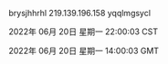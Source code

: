 brysjhhrhl 219.139.196.158 yqqlmgsycl

2022年 06月 20日 星期一 22:00:03 CST

2022年 06月 20日 星期一 14:00:03 GMT
